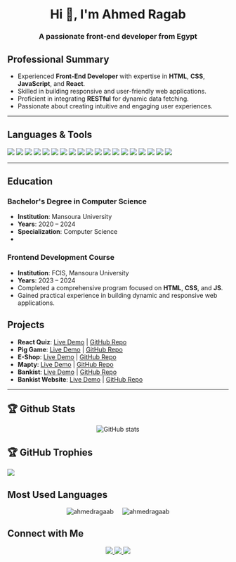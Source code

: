 <h1 align="center">Hi 👋, I'm Ahmed Ragab</h1>
<h3 align="center">A passionate front-end developer from Egypt</h3>

## **Professional Summary**
- Experienced **Front-End Developer** with expertise in **HTML**, **CSS**, **JavaScript**, and **React**.
- Skilled in building responsive and user-friendly web applications.
- Proficient in integrating **RESTful** for dynamic data fetching.
- Passionate about creating intuitive and engaging user experiences.

---

## **Languages & Tools**
<div>
  <!-- Front-End Basics -->
  <img src="https://img.shields.io/badge/html5-%23E34F26.svg?style=for-the-badge&logo=html5&logoColor=white" />
  <img src="https://img.shields.io/badge/css3-%231572B6.svg?style=for-the-badge&logo=css3&logoColor=white" />
  <img src="https://img.shields.io/badge/javascript-%23323330.svg?style=for-the-badge&logo=javascript&logoColor=%23F7DF1E" />
  <img src="https://img.shields.io/badge/react-%2320232a.svg?style=for-the-badge&logo=react&logoColor=%2361DAFB" />
  <img src="https://img.shields.io/badge/bootstrap-%23563D7C.svg?style=for-the-badge&logo=bootstrap&logoColor=white" />
  <img src="https://img.shields.io/badge/jquery-%230769AD.svg?style=for-the-badge&logo=jquery&logoColor=white" />

  <!-- Version Control -->
  <img src="https://img.shields.io/badge/git-%23F05033.svg?style=for-the-badge&logo=git&logoColor=white" />
  <img src="https://img.shields.io/badge/github-%23181717.svg?style=for-the-badge&logo=github&logoColor=white" />

  <!-- Package Managers -->
  <img src="https://img.shields.io/badge/npm-%23CB3837.svg?style=for-the-badge&logo=npm&logoColor=white" />
  <img src="https://img.shields.io/badge/yarn-%232C8EBB.svg?style=for-the-badge&logo=yarn&logoColor=white" />

  <!-- Build Tools -->
  <img src="https://img.shields.io/badge/webpack-%238DD6F9.svg?style=for-the-badge&logo=webpack&logoColor=black" />
  <img src="https://img.shields.io/badge/vite-%23646CFF.svg?style=for-the-badge&logo=vite&logoColor=white" />

  <!-- Testing Tools -->
  <img src="https://img.shields.io/badge/jest-%23C21325.svg?style=for-the-badge&logo=jest&logoColor=white" />
  <img src="https://img.shields.io/badge/cypress-%2317202C.svg?style=for-the-badge&logo=cypress&logoColor=white" />

  <!-- Authentication -->
  <img src="https://img.shields.io/badge/two%20factor%20auth-%23000000.svg?style=for-the-badge&logo=authy&logoColor=white" />
  <img src="https://img.shields.io/badge/oauth-%234285F4.svg?style=for-the-badge&logo=google&logoColor=white" />

  <!-- APIs -->
  <img src="https://img.shields.io/badge/restful%20api-%23000000.svg?style=for-the-badge&logo=api&logoColor=white" />

  <!-- Other Tools -->
  <img src="https://img.shields.io/badge/vs%20code-%23007ACC.svg?style=for-the-badge&logo=visual-studio-code&logoColor=white" />
  <img src="https://img.shields.io/badge/postman-%23FF6C37.svg?style=for-the-badge&logo=postman&logoColor=white" />
</div>

---

## **Education**

### **Bachelor's Degree in Computer Science**
- **Institution**: Mansoura University  
- **Years**: 2020 – 2024  
- **Specialization**: Computer Science
- 
### **Frontend Development Course**
- **Institution**: FCIS, Mansoura University  
- **Years**: 2023 – 2024  
- Completed a comprehensive program focused on **HTML**, **CSS**, and **JS**.  
- Gained practical experience in building dynamic and responsive web applications.


## **Projects**
- **React Quiz**: [Live Demo](https://ahmedragaab7.github.io/react_quiz/) | [GitHub Repo](https://github.com/ahmedragaab7/react_quiz)
- **Pig Game**: [Live Demo](#) | [GitHub Repo](#)
- **E-Shop**: [Live Demo](#) | [GitHub Repo](#)
- **Mapty**: [Live Demo](#) | [GitHub Repo](#)
- **Bankist**: [Live Demo](#) | [GitHub Repo](#)
- **Bankist Website**: [Live Demo](#) | [GitHub Repo](#)

---

## 🏆 Github Stats
<div align="center">

![GitHub stats](https://github-readme-stats.vercel.app/api?username=ahmedragaab7&show_icons=true&count_private=true&&theme=default)

</div>

## 🏆 GitHub Trophies
![](https://github-profile-trophy.vercel.app/?username=ahmedragaab7&theme=default&no-frame=false&no-bg=false&margin-w=4)

## Most Used Languages
<div style="display: flex; justify-content: center; align-items: center; gap: 20px;">
  <!-- GitHub Top Languages -->
  <img src="https://github-readme-stats.vercel.app/api/top-langs?username=ahmedragaab7&show_icons=true&locale=en&layout=compact&theme=default" alt="ahmedragaab" />
  
  <!-- GitHub Streak Stats -->
  <img src="https://github-readme-streak-stats.herokuapp.com/?user=ahmedragaab7&theme=default" alt="ahmedragaab" />
</div>


## **Connect with Me**
<div align="center">
  <a href="https://www.linkedin.com/in/ahmed-ragab-144a23320?utm_source=share&utm_campaign=share_via&utm_content=profile&utm_medium=ios_app" target="_blank">
    <img src="https://img.shields.io/badge/LinkedIn-0077B5?style=for-the-badge&logo=linkedin&logoColor=white" />
  </a>
  <a href="mailto:ah.ragab19@gmail.com" target="_blank">
    <img src="https://img.shields.io/badge/Gmail-D14836?style=for-the-badge&logo=gmail&logoColor=white" />
  </a>
  <a href="https://wa.me/201014228446" target="_blank">
    <img src="https://img.shields.io/badge/WhatsApp-25D366?style=for-the-badge&logo=whatsapp&logoColor=white" />
  </a>
</div>
